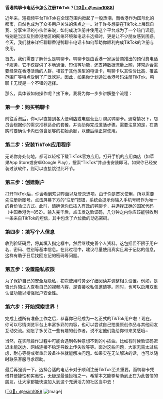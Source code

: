 **香港鸭聊卡电话卡怎么注册TikTok？[[TG💪+ @esim1088](https://t.me/s/esim1088)]**

近年来，短视频平台TikTok在全球范围内掀起了一股热潮，而香港作为国际化的都市，自然也成为了众多用户关注的焦点之一。对于许多想要在TikTok上展现自我、分享生活的小伙伴来说，如何成功注册并使用这个平台成为了一个热门话题。特别是当涉及到香港地区的网络环境和电话卡选择时，更是让不少朋友感到困惑。今天，我们就来详细聊聊香港鸭聊卡电话卡如何帮助你顺利完成TikTok的注册与使用。

首先，我们需要了解什么是鸭聊卡。鸭聊卡是由香港一家运营商推出的预付费电话卡服务，它不仅提供了本地通话、短信等功能，还支持数据流量上网，非常适合需要经常在香港活动的人群。相较于其他类型的电话卡，鸭聊卡以其性价比高、覆盖范围广等特点受到了广泛欢迎。因此，如果你计划通过香港号码注册TikTok，鸭聊卡无疑是一个不错的选择。

那么，具体该如何操作呢？接下来，我将为你一步步讲解整个流程：

### 第一步：购买鸭聊卡

前往香港后，你可以直接到各大便利店或电信营业厅购买鸭聊卡。通常情况下，店员会根据你的需求推荐适合的套餐，并协助你完成激活步骤。需要注意的是，在选购时要确认卡内已包含足够的初始余额，以便后续正常使用。

### 第二步：安装TikTok应用程序

无论你身处何地，都可以轻松下载TikTok官方应用。打开手机的应用商店（如苹果App Store或安卓Google Play），搜索“TikTok”并点击安装即可。如果你已经安装过该软件，则可以直接跳过此环节。

### 第三步：创建账户

打开TikTok后，你会看到欢迎界面以及登录选项。由于你是首次使用，所以需要先注册新账号。点击屏幕下方的“注册”按钮，系统会提示你输入手机号码作为唯一的身份验证方式。此时，请确保你已插入有效的鸭聊卡，并选择正确的国家代码（中国香港为+852）。输入完毕后，点击发送验证码，几分钟之内你应该能够收到一条来自TikTok的短信，其中包含了六位数的动态密码。

### 第四步：填写个人信息

收到验证码后，将其填入指定框中，然后继续完善个人资料。这包括但不限于用户名、密码、性别等基本信息。在此过程中，建议尽量使用真实且易于记忆的信息，这样有助于日后找回忘记的密码等问题。

### 第五步：设置隐私权限

为了保护自己的安全及隐私，初次使用时务必仔细阅读并调整相关设置。例如，是否允许陌生人查看自己的视频内容、是否接收私信邀请等。同时，也可以启用双重认证功能以增强账户安全性。

### 第六步：开始探索世界！

完成上述所有准备工作之后，恭喜你已经成为一名正式的TikTok用户啦！现在，你可以尽情浏览平台上丰富多彩的内容，也可以尝试自己拍摄原创作品与其他网友互动交流。别忘了多关注一些有趣的创作者，说不定他们能给你带来灵感哦~

当然，在实际操作过程中可能会遇到各种意想不到的小插曲。比如有时候验证码迟迟未能送达、网络连接不稳定导致上传失败等等。面对这些问题，大家无需太过焦虑，耐心等待或者重启设备往往就能解决问题。如果实在无法解决的话，也可以随时联系客服寻求帮助。

最后再强调一下，选择合适的电话卡对于顺利注册TikTok至关重要。而鸭聊卡凭借其便捷性和实惠性，无疑是最佳搭档之一。希望本文能够帮助到正在为此苦恼的朋友，让大家都能快速加入到这个充满活力的社区当中去！

[[TG💪+ @esim1088](https://t.me/s/esim1088) ![Image](https://i.postimg.cc/4NQfJmqS/Snipaste-2025-05-13-00-14-12.png)]